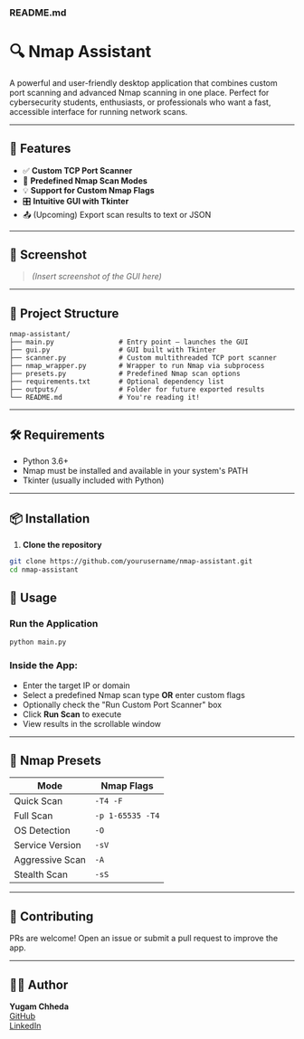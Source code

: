 ### README.md

# 🔍 Nmap Assistant

A powerful and user-friendly desktop application that combines custom port scanning and advanced Nmap scanning in one place. Perfect for cybersecurity students, enthusiasts, or professionals who want a fast, accessible interface for running network scans. 

---

## 🚀 Features

- ✅ **Custom TCP Port Scanner**
- 🧠 **Predefined Nmap Scan Modes**
- 💡 **Support for Custom Nmap Flags**
- 🎛️ **Intuitive GUI with Tkinter**
- 📤 (Upcoming) Export scan results to text or JSON

---

## 📸 Screenshot
> *(Insert screenshot of the GUI here)*

---

## 🧱 Project Structure

```
nmap-assistant/
├── main.py                # Entry point – launches the GUI
├── gui.py                 # GUI built with Tkinter
├── scanner.py             # Custom multithreaded TCP port scanner
├── nmap_wrapper.py        # Wrapper to run Nmap via subprocess
├── presets.py             # Predefined Nmap scan options
├── requirements.txt       # Optional dependency list
├── outputs/               # Folder for future exported results
└── README.md              # You're reading it!
```

---

## 🛠️ Requirements

- Python 3.6+
- Nmap must be installed and available in your system's PATH
- Tkinter (usually included with Python)

---

## 📦 Installation

1. **Clone the repository**
```bash
git clone https://github.com/yourusername/nmap-assistant.git
cd nmap-assistant
```


## 🧪 Usage

### Run the Application
```bash
python main.py
```

### Inside the App:
- Enter the target IP or domain
- Select a predefined Nmap scan type **OR** enter custom flags
- Optionally check the "Run Custom Port Scanner" box
- Click **Run Scan** to execute
- View results in the scrollable window

---

## 🧠 Nmap Presets

| Mode             | Nmap Flags        |
|------------------|-------------------|
| Quick Scan       | `-T4 -F`          |
| Full Scan        | `-p 1-65535 -T4`  |
| OS Detection     | `-O`              |
| Service Version  | `-sV`             |
| Aggressive Scan  | `-A`              |
| Stealth Scan     | `-sS`             |

---

## 🤝 Contributing

PRs are welcome! Open an issue or submit a pull request to improve the app.

---

## 👨‍💻 Author

**Yugam Chheda**  
[GitHub](https://github.com/yugsss)  
[LinkedIn](https://www.linkedin.com/in/yugam-chheda/)
